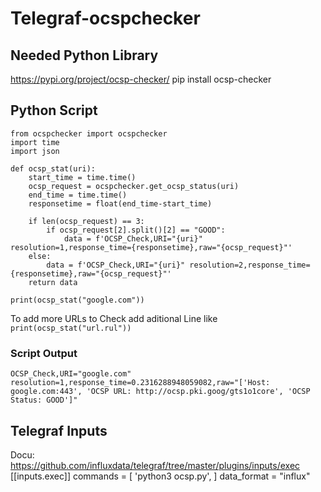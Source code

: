 # Telegraf-ocspchecker

## Needed Python Library

https://pypi.org/project/ocsp-checker/
pip install ocsp-checker

## Python Script
```
from ocspchecker import ocspchecker
import time
import json

def ocsp_stat(uri):
    start_time = time.time()
    ocsp_request = ocspchecker.get_ocsp_status(uri)
    end_time = time.time()
    responsetime = float(end_time-start_time)
    
    if len(ocsp_request) == 3:
        if ocsp_request[2].split()[2] == "GOOD":
            data = f'OCSP_Check,URI="{uri}" resolution=1,response_time={responsetime},raw="{ocsp_request}"'
    else:
        data = f'OCSP_Check,URI="{uri}" resolution=2,response_time={responsetime},raw="{ocsp_request}"' 
    return data
    
print(ocsp_stat("google.com"))
```

To add more URLs to Check add aditional Line like
```print(ocsp_stat("url.rul"))```

### Script Output
```OCSP_Check,URI="google.com" resolution=1,response_time=0.2316288948059082,raw="['Host: google.com:443', 'OCSP URL: http://ocsp.pki.goog/gts1o1core', 'OCSP Status: GOOD']"```


## Telegraf Inputs
Docu: https://github.com/influxdata/telegraf/tree/master/plugins/inputs/exec
[[inputs.exec]]
  commands = [
    'python3 ocsp.py',
  ]
 data_format = "influx"
